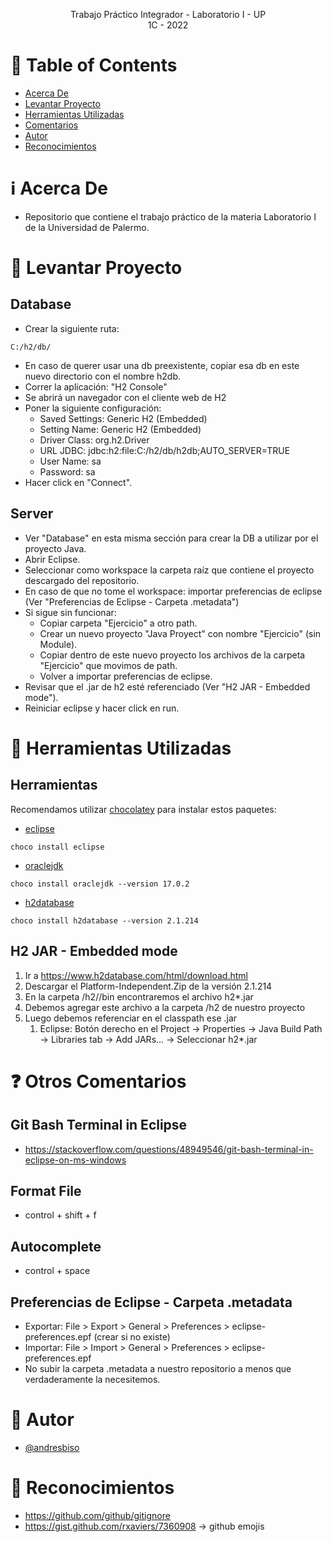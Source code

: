 <p align="center">
    Trabajo Práctico Integrador - Laboratorio I - UP
    <br>
    1C - 2022
    <br>
</p>

# :pencil: Table of Contents
- [Acerca De](#about)
- [Levantar Proyecto](#run_project)
- [Herramientas Utilizadas](#built_using)
- [Comentarios](#comments)
- [Autor](#author)
- [Reconocimientos](#acknowledgement)

# :information_source: Acerca De <a name = "about"></a>
- Repositorio que contiene el trabajo práctico de la materia Laboratorio I de la Universidad de Palermo.

# :wrench: Levantar Proyecto <a name = "run_project"></a>

## Database
- Crear la siguiente ruta:
```
C:/h2/db/
```
- En caso de querer usar una db preexistente, copiar esa db en este nuevo directorio con el nombre h2db.
- Correr la aplicación: "H2 Console"
- Se abrirá un navegador con el cliente web de H2
- Poner la siguiente configuración:
    - Saved Settings: Generic H2 (Embedded)
    - Setting Name: Generic H2 (Embedded)
    - Driver Class: org.h2.Driver
    - URL JDBC: jdbc:h2:file:C:/h2/db/h2db;AUTO_SERVER=TRUE
    - User Name: sa
    - Password: sa
- Hacer click en "Connect".

## Server
- Ver "Database" en esta misma sección para crear la DB a utilizar por el proyecto Java.
- Abrir Eclipse.
- Seleccionar como workspace la carpeta raíz que contiene el proyecto descargado del repositorio.
- En caso de que no tome el workspace: importar preferencias de eclipse (Ver "Preferencias de Eclipse - Carpeta .metadata")
- Si sigue sin funcionar:
    - Copiar carpeta "Ejercicio" a otro path.
    - Crear un nuevo proyecto "Java Proyect" con nombre "Ejercicio" (sin Module).
    - Copiar dentro de este nuevo proyecto los archivos de la carpeta "Ejercicio" que movimos de path.
    - Volver a importar preferencias de eclipse.
- Revisar que el .jar de h2 esté referenciado (Ver "H2 JAR - Embedded mode").
- Reiniciar eclipse y hacer click en run.

# :hammer: Herramientas Utilizadas <a name = "built_using"></a>

## Herramientas
Recomendamos utilizar [chocolatey](https://chocolatey.org/install) para instalar estos paquetes:
- [eclipse](https://community.chocolatey.org/packages/eclipse)
```
choco install eclipse
```
- [oraclejdk](https://community.chocolatey.org/packages/oraclejdk)
```
choco install oraclejdk --version 17.0.2
```
- [h2database](https://community.chocolatey.org/packages/h2database)
```
choco install h2database --version 2.1.214
```

## H2 JAR - Embedded mode
1. Ir a https://www.h2database.com/html/download.html
2. Descargar el Platform-Independent.Zip de la versión 2.1.214
3. En la carpeta /h2//bin encontraremos el archivo h2*.jar
4. Debemos agregar este archivo a la carpeta /h2 de nuestro proyecto
5. Luego debemos referenciar en el classpath ese .jar
    1. Eclipse: Botón derecho en el Project -> Properties -> Java Build Path -> Libraries tab -> Add JARs... -> Seleccionar h2*.jar

# :question: Otros Comentarios <a name = "comments"></a>
## Git Bash Terminal in Eclipse
- https://stackoverflow.com/questions/48949546/git-bash-terminal-in-eclipse-on-ms-windows
## Format File
- control + shift + f
## Autocomplete
- control + space
## Preferencias de Eclipse - Carpeta .metadata
- Exportar: File > Export > General > Preferences > eclipse-preferences.epf (crear si no existe)
- Importar: File > Import > General > Preferences > eclipse-preferences.epf
- No subir la carpeta .metadata a nuestro repositorio a menos que verdaderamente la necesitemos. 

# :speech_balloon: Autor <a name = "author"></a>
- [@andresbiso](https://github.com/andresbiso)

# :tada: Reconocimientos <a name = "acknowledgement"></a>
- https://github.com/github/gitignore
- https://gist.github.com/rxaviers/7360908 -> github emojis
